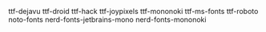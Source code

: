 
ttf-dejavu
ttf-droid
ttf-hack
ttf-joypixels
ttf-mononoki
ttf-ms-fonts
ttf-roboto
noto-fonts
nerd-fonts-jetbrains-mono
nerd-fonts-mononoki

